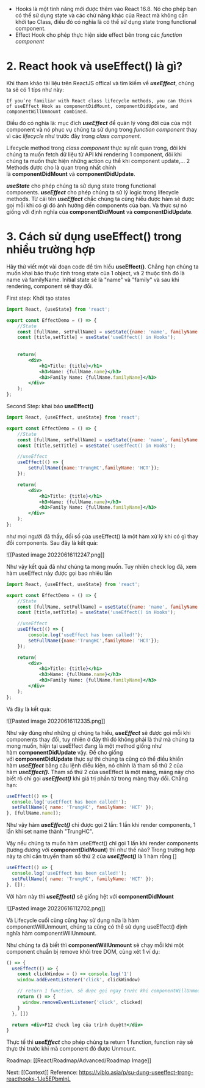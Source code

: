 -   Hooks là một tính năng mới được thêm vào React 16.8. Nó cho phép bạn có thể sử dụng state và các chứ năng khác của React mà không cần khởi tạo Class, điều đó có nghĩa là có thể sử dụng state trong functional component.
-   Effect Hook cho phép thực hiện side effect bên trong các _function component_

# 2. React hook và useEffect() là gì?

Khi tham khảo tài liệu trên ReactJS offical và tìm kiếm về _**useEffect**_, chúng ta sẽ có 1 típs như này:

	If you’re familiar with React class lifecycle methods, you can think of useEffect Hook as componentDidMount, componentDidUpdate, and componentWillUnmount combined.

Điều đó có nghĩa là: mục đích _**useEffect**_ để quản lý vòng đời của của một component và nó phục vụ chúng ta sử dụng trong _function component_ thay vì các _lifecycle_ như trước đây trong _class component._

Lifecycle method trong _class component_ thực sự rất quan trọng, đôi khi chúng ta muốn fetch dữ liệu từ API khi rendering 1 component, đôi khi chúng ta muốn thực hiện những action cụ thể khi component update,... 2 Methods được cho là quan trọng nhất chính là **componentDidMount** và **componentDidUpdate**.

_**useState**_ cho phép chúng ta sử dụng state trong functional components. _**useEffect**_ cho phép chúng ta sử lý logic trong lifecycle methods. Từ cái tên _**useEffect**_ chắc chúng ta cũng hiểu được hàm sẽ được gọi mỗi khi có gì đó ảnh hưởng đến components của bạn. Và thực sự nó giống với định nghĩa của **componentDidMount** và **componentDidUpdate**.

# 3. Cách sử dụng useEffect() trong nhiều trường hợp

Hãy thử viết một vài đoạn code để tìm hiểu **useEffect()**. Chẳng hạn chúng ta muốn khai báo thuộc tính trong state của 1 object, và 2 thuộc tính đó là name và familyName. Initial state sẽ là "name" và "family" và sau khi rendering, component sẽ thay đổi.

First step: Khởi tạo states

```jsx
import React, {useState} from 'react';

export const EffectDemo = () => {
    //State
    const [fullName, setFullName] = useState({name: 'name', familyName: 'family'});
    const [title,setTitle] = useState('useEffect() in Hooks');
    
    
    return(
        <div>
            <h1>Title: {title}</h1>
            <h3>Name: {fullName.name}</h3>
            <h3>Family Name: {fullName.familyName}</h3>
        </div>
    );
};
```

Second Step: khai báo **useEffect()**

```jsx
import React, {useEffect, useState} from 'react';

export const EffectDemo = () => {
    //State
    const [fullName, setFullName] = useState({name: 'name', familyName: 'family'});
    const [title,setTitle] = useState('useEffect() in Hooks');

    //useEffect
    useEffect(() => {
        setFullName({name:'TrungHC',familyName: 'HCT'});
    });

    return(
        <div>
            <h1>Title: {title}</h1>
            <h3>Name: {fullName.name}</h3>
            <h3>Family Name: {fullName.familyName}</h3>
        </div>
    );
};
```

như mọi người đã thấy, đối số của useEffect() là một hàm xử lý khi có gì thay đổi components. Sau đây là kết quả:

![[Pasted image 20220616112247.png]]

Như vậy kết quả đã như chúng ta mong muốn. Tuy nhiên check log đã, xem hàm useEffect này được gọi bao nhiêu lần

```jsx
import React, {useEffect, useState} from 'react';

export const EffectDemo = () => {
    //State
    const [fullName, setFullName] = useState({name: 'name', familyName: 'family'});
    const [title,setTitle] = useState('useEffect() in Hooks');

    //useEffect
    useEffect(() => {
        console.log('useEffect has been called!');
        setFullName({name:'TrungHC',familyName: 'HCT'});
    });

    return(
        <div>
            <h1>Title: {title}</h1>
            <h3>Name: {fullName.name}</h3>
            <h3>Family Name: {fullName.familyName}</h3>
        </div>
    );
};
```
Và đây là kết quả:

![[Pasted image 20220616112335.png]]

Như vậy đúng như những gì chúng ta hiểu, _**useEffect**_ sẽ được gọi mỗi khi components thay đổi, tuy nhiên ở đây thì đó không phải là thứ mà chúng ta mong muốn, hiện tại useEffect đang là một method giống như hàm **componentDidUpdate** vậy. Để cho giống với **componentDidUpdate** thực sự thì chúng ta cũng có thể điều khiển hàm _**useEffect**_ bằng câu lệnh điều kiện, nó chính là tham số thứ 2 của hàm _**useEffect().**_ Tham số thứ 2 của useEffect là một mảng, mảng này cho biết rõ chỉ gọi _**useEffect()**_ khi giá trị phần tử trong mảng thay đổi. Chẳng hạn:

```jsx
useEffect(() => {
  console.log('useEffect has been called!');
  setFullName({ name: 'TrungHC', familyName: 'HCT' });
}, [fullName.name]);
```

Như vậy hàm _**useEffect()**_ chỉ được gọi 2 lần: 1 lần khi render components, 1 lần khi set name thành "TrungHC".

Vậy nếu chúng ta muốn hàm useEffect() chỉ gọi 1 lần khi render components (tương đương với **componentDidMount**) thì như thế nào? Trong trường hợp này ta chỉ cần truyền tham số thứ 2 của _**useEffect()**_ là 1 hàm rỗng []


```jsx
useEffect(() => {
  console.log('useEffect has been called!');
  setFullName({ name: 'TrungHC', familyName: 'HCT' });
}, []);
```

Với hàm này thì _**useEffect()**_ sẽ giống hệt với **componentDidMount**

![[Pasted image 20220616112702.png]]

Và Lifecycle cuối cùng cũng hay sử dụng nữa là hàm componentWillUnmount, chúng ta cũng có thể sử dụng useEffect() định nghĩa hàm componentWillUnmount.

Như chúng ta đã biết thì **componentWillUnmount** sẽ chạy mỗi khi một component chuẩn bị remove khỏi tree DOM, cùng xét 1 ví dụ:

```jsx
() => {
  useEffect(() => {
    const clickWindow = () => console.log('1')
    window.addEventListener('click', clickWindow)

    // return 1 function, sẽ được gọi ngay trước khi componentWillUnmount
    return () => {
      window.removeEventListener('click', clicked)
    }
  }, [])

  return <div>F12 check log của trình duyệt!</div>
}
```

Thực tế thì _**useEffect**_ cho phép chúng ta return 1 function, function này sẽ thực thi trước khi mà component đó được Unmount.


Roadmap: [[React/Roadmap/Advanced/Roadmap Image]]

Next: [[Context]]
Reference: https://viblo.asia/p/su-dung-useeffect-trong-reacthooks-1Je5EPbmlnL
